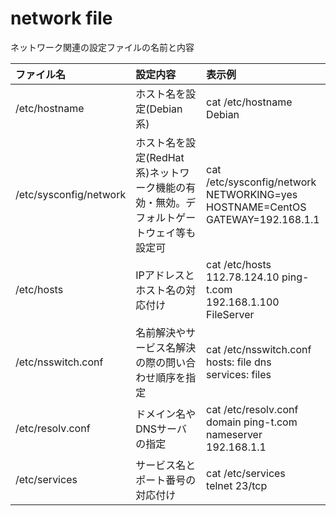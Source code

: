 # network file

ネットワーク関連の設定ファイルの名前と内容


| ファイル名 | 設定内容 | 表示例 |
|:---|:---|:---|
| /etc/hostname | ホスト名を設定(Debian系) | cat /etc/hostname <br>Debian |
| /etc/sysconfig/network | ホスト名を設定(RedHat系)ネットワーク機能の有効・無効。デフォルトゲートウェイ等も設定可 | cat /etc/sysconfig/network <br>NETWORKING=yes <br>HOSTNAME=CentOS <br>GATEWAY=192.168.1.1 |
| /etc/hosts | IPアドレスとホスト名の対応付け | cat /etc/hosts<br>112.78.124.10 ping-t.com<br>192.168.1.100 FileServer |
| /etc/nsswitch.conf | 名前解決やサービス名解決の際の問い合わせ順序を指定 | cat /etc/nsswitch.conf<br>hosts: file dns<br>services: files |
| /etc/resolv.conf | ドメイン名やDNSサーバの指定 | cat /etc/resolv.conf<br>domain ping-t.com<br>nameserver 192.168.1.1 |
| /etc/services | サービス名とポート番号の対応付け | cat /etc/services<br> telnet 23/tcp |


